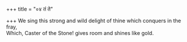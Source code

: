 +++
title = "०४ तं ते"

+++
We sing this strong and wild delight of thine which conquers in the fray,  
     Which, Caster of the Stone! gives room and shines like gold.